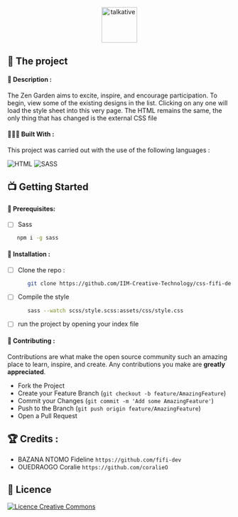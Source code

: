 <p align='center'> <img src="https://i.ibb.co/19V4bCf/Capture-d-e-cran-2022-02-04-a-12-04-01.png" height="80" alt="talkative" border="0"> </p>

## 💼 The project

#### 📝 Description :

The Zen Garden aims to excite, inspire, and encourage participation. To begin, view some of the existing designs in the list. Clicking on any one will load the style sheet into this very page. The HTML remains the same, the only thing that has changed is the external CSS file


#### 👩🏾‍💻 Built With :

This project was carried out with the use of the following languages :

![HTML](https://img.shields.io/badge/HTML-239120?style=for-the-badge&logo=html5&logoColor=white)
![SASS](https://img.shields.io/badge/Sass-CC6699?style=for-the-badge&logo=sass&logoColor=white)



## 📺 Getting Started

#### 🔐 Prerequisites: 

- [ ] Sass

```sh
   npm i -g sass
   ```


#### 💾 Installation :

- [ ] Clone the repo :

  ```sh
     git clone https://github.com/IIM-Creative-Technology/css-fifi-dev.git
     ```

- [ ] Compile the style

  ```sh
     sass --watch scss/style.scss:assets/css/style.css
     ```
- [ ] run the project by opening your index file
     


#### 🤝 Contributing :

Contributions are what make the open source community such an amazing place to learn, inspire, and create. Any contributions you make are **greatly appreciated**.

- Fork the Project
- Create your Feature Branch (`git checkout -b feature/AmazingFeature`)
- Commit your Changes (`git commit -m 'Add some AmazingFeature'`)
- Push to the Branch (`git push origin feature/AmazingFeature`)
- Open a Pull Request



## 🏆 Credits :


- BAZANA NTOMO Fideline `https://github.com/fifi-dev`
- OUEDRAOGO Coralie `https://github.com/coralieO`



## 📜 Licence
 <a align="center"  rel="license" href="http://creativecommons.org/licenses/by-nc/4.0/"><img alt="Licence Creative Commons" style="border-width:0" src="https://i.creativecommons.org/l/by-nc/4.0/88x31.png" /></a>


